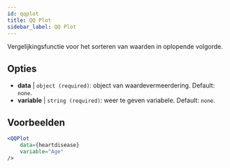 ```yaml
---
id: qqplot
title: QQ Plot
sidebar_label: QQ Plot
---
```


Vergelijkingsfunctie voor het sorteren van waarden in oplopende volgorde.

## Opties

* __data__ | `object (required)`: object van waardevermeerdering. Default: `none`.
* __variable__ | `string (required)`: weer te geven variabele. Default: `none`.


## Voorbeelden

```jsx live
<QQPlot 
    data={heartdisease} 
    variable="Age"
/>
```

